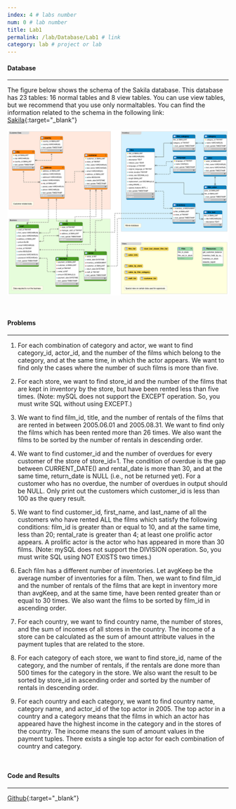 ```yaml
---
index: 4 # labs number
num: 0 # lab number
title: Lab1
permalink: /lab/Database/Lab1 # link
category: lab # project or lab
---
```


#### **Database**

---

The figure below shows the schema of the Sakila database. This database has 23 tables:
16 normal tables and 8 view tables. You can use view tables, but we recommend that you
use only normaltables. You can find the information related to the schema in the following
link: [Sakila](https://dev.mysql.com/doc/sakila/en/sakila-structure.html){:target="\_blank"}

![Figure1](/assets/lab/Database/Figure1.png)

<br>

#### **Problems**

---

1. For each combination of category and actor, we want to find category_id,
   actor_id, and the number of the films which belong to the category, and at the same time,
   in which the actor appears. We want to find only the cases where the number of such films
   is more than five.

2. For each store, we want to find store_id and the number of the films that are
   kept in inventory by the store, but have been rented less than five times. (Note: mySQL
   does not support the EXCEPT operation. So, you must write SQL without using EXCEPT.)

3. We want to find film_id, title, and the number of rentals of the films that are
   rented in between 2005.06.01 and 2005.08.31. We want to find only the films which has
   been rented more than 26 times. We also want the films to be sorted by the number of
   rentals in descending order.

4. We want to find customer_id and the number of overdues for every customer
   of the store of store_id=1. The condition of overdue is the gap between CURRENT_DATE()
   and rental_date is more than 30, and at the same time, return_date is NULL (i.e., not be
   returned yet). For a customer who has no overdue, the number of overdues in output
   should be NULL. Only print out the customers which customer_id is less than 100 as the
   query result.

5. We want to find customer_id, first_name, and last_name of all the customers
   who have rented ALL the films which satisfy the following conditions: film_id is greater
   than or equal to 10, and at the same time, less than 20; rental_rate is greater than 4; at
   least one prolific actor appears. A prolific actor is the actor who has appeared in more
   than 30 films. (Note: mySQL does not support the DIVISION operation. So, you must write
   SQL using NOT EXISTS two times.)

6. Each film has a different number of inventories. Let avgKeep be the average
   number of inventories for a film. Then, we want to find film_id and the number of rentals
   of the films that are kept in inventory more than avgKeep, and at the same time, have been
   rented greater than or equal to 30 times. We also want the films to be sorted by film_id in
   ascending order.

7. For each country, we want to find country name, the number of stores, and the
   sum of incomes of all stores in the country. The income of a store can be calculated as the
   sum of amount attribute values in the payment tuples that are related to the store.

8. For each category of each store, we want to find store_id, name of the category,
   and the number of rentals, if the rentals are done more than 500 times for the category in
   the store. We also want the result to be sorted by store_id in ascending order and sorted
   by the number of rentals in descending order.

9. For each country and each category, we want to find country name, category
   name, and actor_id of the top actor in 2005. The top actor in a country and a category
   means that the films in which an actor has appeared have the highest income in the
   category and in the stores of the country. The income means the sum of amount values in
   the payment tuples. There exists a single top actor for each combination of country and
   category.

<br>

#### **Code and Results**

---

[Github](https://github.com/Heejinee3/Database/tree/master/Lab1){:target="\_blank"}
